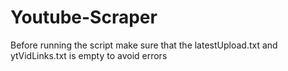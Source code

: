 # Youtube-Scraper
Before running the script make sure that the latestUpload.txt and ytVidLinks.txt is empty to avoid errors
